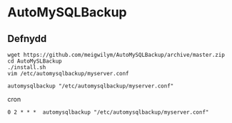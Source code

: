 # AutoMySQLBackup

## Defnydd

    wget https://github.com/meigwilym/AutoMySQLBackup/archive/master.zip
    cd AutoMySLBackup
    ./install.sh
    vim /etc/automysqlbackup/myserver.conf
    
    automysqlbackup "/etc/automysqlbackup/myserver.conf"

cron

    0 2 * * *  automysqlbackup "/etc/automysqlbackup/myserver.conf"
